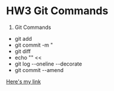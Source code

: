 # HW3 Git Commands

1. Git Commands
+ git add <filename>
+ git commit -m "<commitmessage>
+ git diff
+ echo "<text>" << <filename>
+ git log --oneline --decorate
+ git commit --amend

[Here's my link](http://www.google.com)
